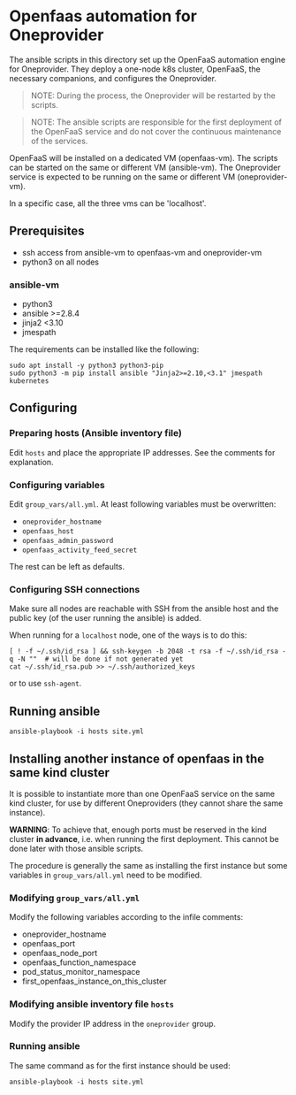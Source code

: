 # Openfaas automation for Oneprovider

The ansible scripts in this directory set up the OpenFaaS automation
engine for Oneprovider. They deploy a one-node k8s cluster, OpenFaaS,
the necessary companions, and configures the Oneprovider.

> NOTE: During the process, the Oneprovider will be restarted by the scripts.

> NOTE: The ansible scripts are responsible for the first deployment
> of the OpenFaaS service and do not cover the continuous maintenance
> of the services.

OpenFaaS will be installed on a dedicated VM (openfaas-vm). 
The scripts can be started on the same or different VM (ansible-vm).
The Oneprovider service is expected to be running on the same or different VM (oneprovider-vm).

In a specific case, all the three vms can be 'localhost'.


## Prerequisites
- ssh access from ansible-vm to openfaas-vm and oneprovider-vm
- python3 on all nodes

### ansible-vm
- python3
- ansible >=2.8.4
- jinja2 <3.10
- jmespath

The requirements can be installed like the following:
```
sudo apt install -y python3 python3-pip
sudo python3 -m pip install ansible "Jinja2>=2.10,<3.1" jmespath kubernetes
```

## Configuring

### Preparing hosts (Ansible inventory file)
Edit `hosts` and place the appropriate IP addresses. See the comments for explanation.

### Configuring variables
Edit `group_vars/all.yml`. At least following variables must be overwritten:
- `oneprovider_hostname`
- `openfaas_host`
- `openfaas_admin_password`
- `openfaas_activity_feed_secret`

The rest can be left as defaults.

### Configuring SSH connections
Make sure all nodes are reachable with SSH from the ansible host and
the public key (of the user running the ansible) is added.

When running for a `localhost` node, one of the ways is to do this:
```console
[ ! -f ~/.ssh/id_rsa ] && ssh-keygen -b 2048 -t rsa -f ~/.ssh/id_rsa -q -N ""  # will be done if not generated yet
cat ~/.ssh/id_rsa.pub >> ~/.ssh/authorized_keys
```

or to use `ssh-agent`.


## Running ansible
```
ansible-playbook -i hosts site.yml
```


## Installing another instance of openfaas in the same kind cluster

It is possible to instantiate more than one OpenFaaS service on the same kind cluster,
for use by different Oneproviders (they cannot share the same instance).

**WARNING**: To achieve that, enough ports must be reserved in the kind cluster 
**in advance**, i.e. when running the first deployment.
This cannot be done later with those ansible scripts.

The procedure is generally the same as installing the first instance
but some variables in `group_vars/all.yml` need to be modified.


### Modifying `group_vars/all.yml`
Modify the following variables according to the infile comments:
- oneprovider_hostname
- openfaas_port
- openfaas_node_port
- openfaas_function_namespace
- pod_status_monitor_namespace
- first_openfaas_instance_on_this_cluster

### Modifying ansible inventory file `hosts`
Modify the provider IP address in the `oneprovider` group.

### Running ansible
The same command as for the first instance should be used:
```
ansible-playbook -i hosts site.yml
```

